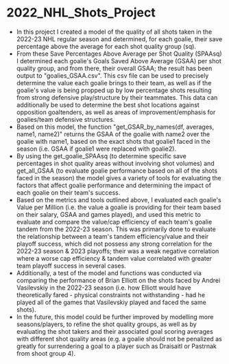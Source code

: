 # 2022_NHL_Shots_Project
- In this project I created a model of the quality of all shots taken in the 2022-23 NHL regular season and determined, for each goalie, their save percentage above the average for each shot quality group (sq).
- From these Save Percentages Above Average per Shot Quality (SPAAsq) I determined each goalie's Goals Saved Above Average (GSAA) per shot quality group, and from there, their overall GSAA; the result has been output to "goalies_GSAA.csv". This csv file can be used to precisely determine the value each goalie brings to their team, as well as if the goalie's value is being propped up by low percentage shots resulting from strong defensive play/structure by their teammates. This data can additionally be used to determine the best shot locations against opposition goaltenders, as well as areas of improvement/emphasis for goalies/team defensive structures.
- Based on this model, the function "get_GSAR_by_names(df, averages, name1, name2)" returns the GSAA of the goalie with name2 over the goalie with name1, based on the exact shots that goalie1 faced in the season (i.e. GSAA if goalie1 were replaced with goalie2).
- By using the get_goalie_SPAAsq (to determine specific save percentages in shot quality areas without involving shot volumes) and get_all_GSAA (to evaluate goalie performance based on all of the shots faced in the season) the model gives a variety of tools for evaluating the factors that affect goalie performance and determining the impact of each goalie on their team's success.
- Based on the metrics and tools outlined above, I evaluated each goalie's Value per Million (i.e. the value a goalie is providing for their team based on their salary, GSAA and games played), and used this metric to evaluate and compare the value/cap efficiency of each team's goalie tandem from the 2022-23 season. This was primarily done to evaluate the relationship between a team's tandem efficiency/value and their playoff success, which did not possess any strong correlation for the 2022-23 season & 2023 playoffs; their was a weak negative correlation where a worse cap efficiency & tandem value correlated with greater team playoff success in several cases.
- Additionally, a test of the model and functions was conducted via comparing the performance of Brian Elliott on the shots faced by Andrei Vasilevskiy in the 2022-23 season (i.e. how Elliott would have theoretically fared - physical constraints not withstanding - had he played all of the games that Vasilevskiy played and faced the same shots).
- In the future, this model could be further improved by modelling more seasons/players, to refine the shot quality groups, as well as by evaluating the shot takers and their associated goal scoring averages with different shot quality areas (e.g. a goalie should not be penalized as greatly for surrendering a goal to a player such as Draisaitl or Pastrnak from shoot group 4).
